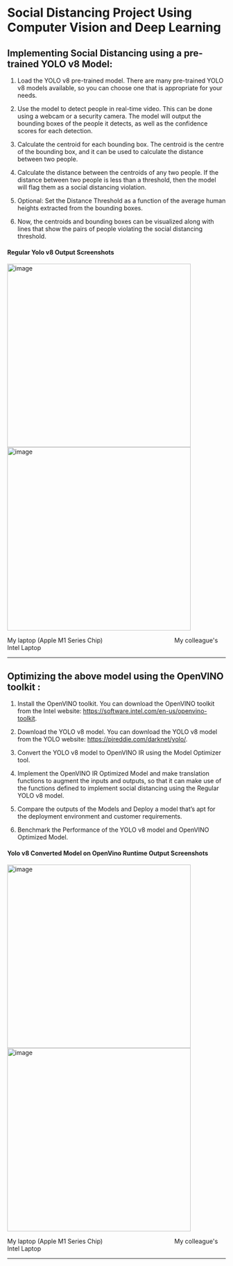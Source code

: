 # Social Distancing Project Using Computer Vision and Deep Learning

## Implementing Social Distancing using a pre-trained YOLO v8 Model:
1.	Load the YOLO v8 pre-trained model. There are many pre-trained YOLO v8 models available, so you can choose one that is appropriate for your needs.

2.	Use the model to detect people in real-time video. This can be done using a webcam or a security camera. The model will output the bounding boxes of the people it detects, as well as the confidence scores for each detection.

3.	Calculate the centroid for each bounding box. The centroid is the centre of the bounding box, and it can be used to calculate the distance between two people.

4.	Calculate the distance between the centroids of any two people. If the distance between two people is less than a threshold, then the model will flag them as a social distancing violation.

5.	Optional: Set the Distance Threshold as a function of the average human heights extracted from the bounding boxes.

6.	Now, the centroids and bounding boxes can be visualized along with lines that show the pairs of people violating the social distancing threshold.

#### Regular Yolo v8 Output Screenshots
<img width="423" alt="image" src="https://github.com/URK20CS3026SHAWN/intelunnati_One_Hot_Encoder/assets/80960850/015d9729-5106-4cbb-bf5a-14d0c0d3341e">
<img width="423" alt="image" src="https://github.com/URK20CS3026SHAWN/intelunnati_One_Hot_Encoder/assets/80960850/70144b41-a925-444c-8f10-fce2a0729efc">

<p> My laptop (Apple M1 Series Chip)&nbsp; &nbsp; &nbsp; &nbsp; &nbsp; &nbsp; &nbsp; &nbsp; &nbsp; &nbsp; &nbsp; &nbsp; &nbsp; &nbsp; &nbsp; &nbsp; &nbsp; &nbsp; &nbsp; &nbsp; &nbsp; My colleague's Intel Laptop</p>

<hr>


## Optimizing the above model using the OpenVINO toolkit :
1.	Install the OpenVINO toolkit. You can download the OpenVINO toolkit from the Intel website: https://software.intel.com/en-us/openvino-toolkit.

2.	Download the YOLO v8 model. You can download the YOLO v8 model from the YOLO website: https://pjreddie.com/darknet/yolo/.

3.	Convert the YOLO v8 model to OpenVINO IR using the Model Optimizer tool.

4.	Implement the OpenVINO IR Optimized Model and make translation functions to augment the inputs and outputs, so that it can make use of the functions defined to implement social distancing using the Regular YOLO v8 model.

5.	Compare the outputs of the Models and Deploy a model that’s apt for the deployment environment and customer requirements.

6.	Benchmark the Performance of the YOLO v8 model and OpenVINO Optimized Model.

#### Yolo v8 Converted Model on OpenVino Runtime Output Screenshots
<img width="423" alt="image" src="https://github.com/URK20CS3026SHAWN/intelunnati_One_Hot_Encoder/assets/80960850/ec105f6e-f05f-4a91-8593-75ac07f24c49">
<img width="423" alt="image" src="https://github.com/URK20CS3026SHAWN/intelunnati_One_Hot_Encoder/assets/80960850/3840c000-e598-46ae-94e6-79b799496764">
<p> My laptop (Apple M1 Series Chip)&nbsp; &nbsp; &nbsp; &nbsp; &nbsp; &nbsp; &nbsp; &nbsp; &nbsp; &nbsp; &nbsp; &nbsp; &nbsp; &nbsp; &nbsp; &nbsp; &nbsp; &nbsp; &nbsp; &nbsp; &nbsp; My colleague's Intel Laptop</p>
<hr>








